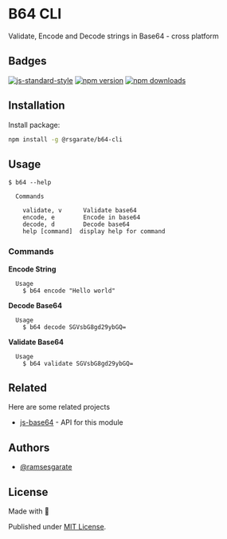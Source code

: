 # B64 CLI

Validate, Encode and Decode strings in Base64 - cross platform

## Badges
[![js-standard-style][lint-standard-src]][lint-standard-href]
[![npm version][npm-version-src]][npm-version-href]
[![npm downloads][npm-downloads-src]][npm-downloads-href]


[lint-standard-src]: https://img.shields.io/badge/code%20style-standard-brightgreen.svg
[lint-standard-href]: http://standardjs.com

[npm-version-src]: https://img.shields.io/npm/v/@rsgarate/b64-cli?style=flat-square
[npm-version-href]: https://npmjs.com/package/@rsgarate/b64-cli

[npm-downloads-src]: https://img.shields.io/npm/dm/@rsgarate/b64-cli?style=flat-square
[npm-downloads-href]: https://npmjs.com/package/@rsgarate/b64-cli


## Installation

Install package:

```bash
npm install -g @rsgarate/b64-cli
```
    
## Usage

```
$ b64 --help

  Commands

    validate, v      Validate base64
    encode, e        Encode in base64
    decode, d        Decode base64
    help [command]  display help for command
```

### Commands

**Encode String**

```
  Usage
    $ b64 encode "Hello world"
```

**Decode Base64**

```
  Usage
    $ b64 decode SGVsbG8gd29ybGQ=
```

**Validate Base64**

```
  Usage
    $ b64 validate SGVsbG8gd29ybGQ=
```

## Related

Here are some related projects

- [js-base64](https://github.com/dankogai/js-base64) - API for this module


## Authors

- [@ramsesgarate](https://www.github.com/ramsesgarate)


## License

Made with 💛

Published under [MIT License](./LICENSE).